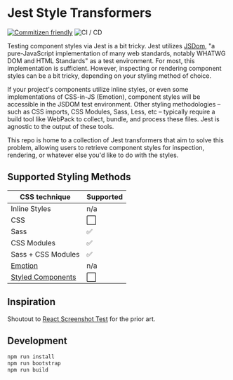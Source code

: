 # Jest Style Transformers

[![Commitizen friendly](https://img.shields.io/badge/commitizen-friendly-brightgreen.svg)](http://commitizen.github.io/cz-cli/) ![CI / CD](https://github.com/wesrice/jest-style-transformers/workflows/CI%20/%20CD/badge.svg)

Testing component styles via Jest is a bit tricky. Jest utilizes
[JSDom](https://github.com/jsdom/jsdom), "a pure-JavaScript implementation of
many web standards, notably WHATWG DOM and HTML Standards" as a test
environment. For most, this implementation is sufficient. However, inspecting or
rendering component styles can be a bit tricky, depending on your styling method
of choice.

If your project's components utilize inline styles, or even some implementations
of CSS-in-JS (Emotion), component styles will be accessible in the JSDOM test
environment. Other styling methodologies – such as CSS imports, CSS Modules,
Sass, Less, etc – typically require a build tool like WebPack to collect,
bundle, and process these files. Jest is agnostic to the output of these tools.

This repo is home to a collection of Jest transformers that aim to solve this
problem, allowing users to retrieve component styles for inspection, rendering,
or whatever else you'd like to do with the styles.

## Supported Styling Methods

| CSS technique                                          | Supported |
| ------------------------------------------------------ | --------- |
| Inline Styles                                          | n/a       |
| CSS                                                    | ⬜        |
| Sass                                                   | ✅        |
| CSS Modules                                            | ✅        |
| Sass + CSS Modules                                     | ✅        |
| [Emotion](https://emotion.sh)                          | n/a       |
| [Styled Components](https://www.styled-components.com) | ⬜       |

## Inspiration
Shoutout to [React Screenshot Test](https://github.com/fwouts/react-screenshot-test)
for the prior art.

## Development

```sh
npm run install
npm run bootstrap
npm run build
```
